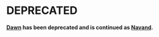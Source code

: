# DEPRECATED

**[Dawn](https://github.com/Hawmex/dawn) has been deprecated and is
continued as [Navand](https://github.com/Hawmex/navand).**
